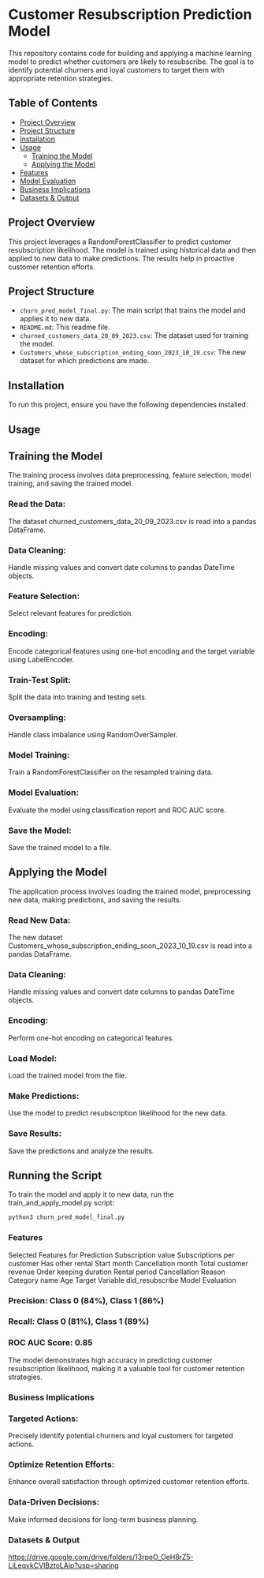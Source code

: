 # Customer Resubscription Prediction Model

This repository contains code for building and applying a machine learning model to predict whether customers are likely to resubscribe. The goal is to identify potential churners and loyal customers to target them with appropriate retention strategies.

## Table of Contents

- [Project Overview](#project-overview)
- [Project Structure](#project-structure)
- [Installation](#installation)
- [Usage](#usage)
  - [Training the Model](#training-the-model)
  - [Applying the Model](#applying-the-model)
- [Features](#features)
- [Model Evaluation](#model-evaluation)
- [Business Implications](#business-implications)
- [Datasets & Output](#datasets-&-output)


## Project Overview

This project leverages a RandomForestClassifier to predict customer resubscription likelihood. The model is trained using historical data and then applied to new data to make predictions. The results help in proactive customer retention efforts.

## Project Structure

- `churn_pred_model_final.py`: The main script that trains the model and applies it to new data.
- `README.md`: This readme file.
- `churned_customers_data_20_09_2023.csv`: The dataset used for training the model.
- `Customers_whose_subscription_ending_soon_2023_10_19.csv`: The new dataset for which predictions are made.

## Installation

To run this project, ensure you have the following dependencies installed:


## Usage

## Training the Model
The training process involves data preprocessing, feature selection, model training, and saving the trained model.

### Read the Data:
The dataset churned_customers_data_20_09_2023.csv is read into a pandas DataFrame.
### Data Cleaning:
Handle missing values and convert date columns to pandas DateTime objects.
### Feature Selection:
Select relevant features for prediction.
### Encoding:
Encode categorical features using one-hot encoding and the target variable using LabelEncoder.
### Train-Test Split:
Split the data into training and testing sets.
### Oversampling:
Handle class imbalance using RandomOverSampler.
### Model Training:
Train a RandomForestClassifier on the resampled training data.
### Model Evaluation:
Evaluate the model using classification report and ROC AUC score.
### Save the Model:
Save the trained model to a file.

## Applying the Model
The application process involves loading the trained model, preprocessing new data, making predictions, and saving the results.

### Read New Data:
The new dataset Customers_whose_subscription_ending_soon_2023_10_19.csv is read into a pandas DataFrame.
### Data Cleaning:
Handle missing values and convert date columns to pandas DateTime objects.
### Encoding:
Perform one-hot encoding on categorical features.
### Load Model:
Load the trained model from the file.
### Make Predictions:
Use the model to predict resubscription likelihood for the new data.
### Save Results:
Save the predictions and analyze the results.

## Running the Script
To train the model and apply it to new data, run the train_and_apply_model.py script:

``` bash
python3 churn_pred_model_final.py
```
### Features

Selected Features for Prediction
Subscription value
Subscriptions per customer
Has other rental
Start month
Cancellation month
Total customer revenue
Order keeping duration
Rental period
Cancellation Reason
Category name
Age
Target Variable
did_resubscribe
Model Evaluation

### Precision: Class 0 (84%), Class 1 (86%)
### Recall: Class 0 (81%), Class 1 (89%)
### ROC AUC Score: 0.85

The model demonstrates high accuracy in predicting customer resubscription likelihood, making it a valuable tool for customer retention strategies.

### Business Implications

### Targeted Actions:
Precisely identify potential churners and loyal customers for targeted actions.
### Optimize Retention Efforts:
Enhance overall satisfaction through optimized customer retention efforts.
### Data-Driven Decisions:
Make informed decisions for long-term business planning.


### Datasets & Output

https://drive.google.com/drive/folders/13rpeO_OeH8rZ5-LiLeqvkCVlBztoLAip?usp=sharing
